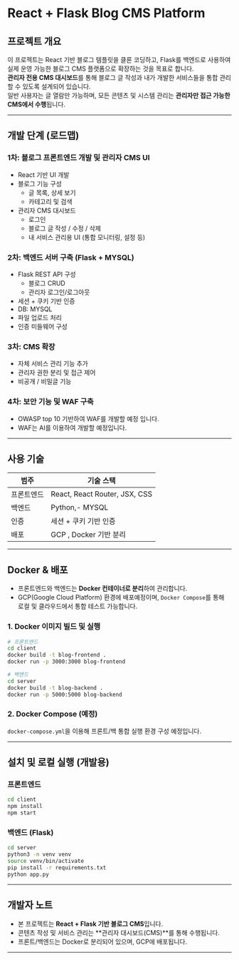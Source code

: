# React + Flask Blog CMS Platform

## 프로젝트 개요

이 프로젝트는 React 기반 블로그 템플릿을 클론 코딩하고, Flask를 백엔드로 사용하여 실제 운영 가능한 블로그 CMS 플랫폼으로 확장하는 것을 목표로 합니다.  
**관리자 전용 CMS 대시보드**를 통해 블로그 글 작성과 내가 개발한 서비스들을 통합 관리할 수 있도록 설계되어 있습니다.  
일반 사용자는 글 열람만 가능하며, 모든 콘텐츠 및 시스템 관리는 **관리자만 접근 가능한 CMS에서 수행**됩니다.

---

## 개발 단계 (로드맵)

### 1차: 블로그 프론트엔드 개발 및 관리자 CMS UI

- React 기반 UI 개발
- 블로그 기능 구성
  - 글 목록, 상세 보기
  - 카테고리 및 검색
- 관리자 CMS 대시보드
  - 로그인
  - 블로그 글 작성 / 수정 / 삭제
  - 내 서비스 관리용 UI (통합 모니터링, 설정 등)

### 2차: 백엔드 서버 구축 (Flask + MYSQL)

- Flask REST API 구성
  - 블로그 CRUD
  - 관리자 로그인/로그아웃
- 세션 + 쿠키 기반 인증
- DB: MYSQL
- 파일 업로드 처리
- 인증 미들웨어 구성

### 3차: CMS 확장

- 자체 서비스 관리 기능 추가
- 관리자 권한 분리 및 접근 제어
- 비공개 / 비밀글 기능

### 4차: 보안 기능 및 WAF 구축

- OWASP top 10 기반하여 WAF를 개발할 예정 입니다.
- WAF는 AI를 이용하여 개발할 예정입니다.

---

## 사용 기술

| 범주       | 기술 스택                     |
| ---------- | ----------------------------- |
| 프론트엔드 | React, React Router, JSX, CSS |
| 백엔드     | Python,- MYSQL                |
| 인증       | 세션 + 쿠키 기반 인증         |
| 배포       | GCP , Docker 기반 분리        |

---

## Docker & 배포

- 프론트엔드와 백엔드는 **Docker 컨테이너로 분리**하여 관리합니다.
- GCP(Google Cloud Platform) 환경에 배포예정이며, `Docker Compose`를 통해 로컬 및 클라우드에서 통합 테스트 가능합니다.

### 1. Docker 이미지 빌드 및 실행

```bash
# 프론트엔드
cd client
docker build -t blog-frontend .
docker run -p 3000:3000 blog-frontend

# 백엔드
cd server
docker build -t blog-backend .
docker run -p 5000:5000 blog-backend
```

### 2. Docker Compose (예정)

`docker-compose.yml`을 이용해 프론트/백 통합 실행 환경 구성 예정입니다.

---

## 설치 및 로컬 실행 (개발용)

### 프론트엔드

```bash
cd client
npm install
npm start
```

### 백엔드 (Flask)

```bash
cd server
python3 -m venv venv
source venv/bin/activate
pip install -r requirements.txt
python app.py
```

---

## 개발자 노트

- 본 프로젝트는 **React + Flask 기반 블로그 CMS**입니다.
- 콘텐츠 작성 및 서비스 관리는 **관리자 대시보드(CMS)**를 통해 수행됩니다.
- 프론트/백엔드는 Docker로 분리되어 있으며, GCP에 배포됩니다.

---
